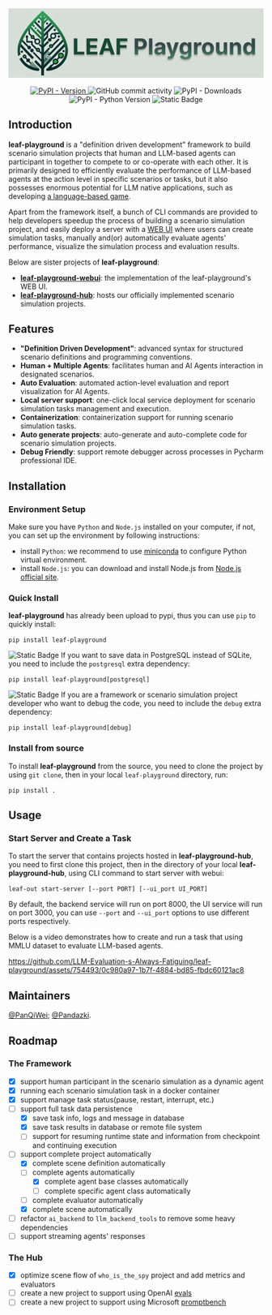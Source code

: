 <div align="center">
  <a href="https://github.com/microsoft/promptbench">
    <img alt="Logo" src="docs/leaf-playground-logo.png" width="800">
  </a>
  <p align="center">
      <a href="https://pypi.org/project/leaf-playground/">
          <img alt="PyPI - Version" src="https://img.shields.io/pypi/v/leaf-playground.svg">
      </a>
      <img alt="GitHub commit activity" src="https://img.shields.io/github/commit-activity/w/LLM-Evaluation-s-Always-Fatiguing/leaf-playground">
      <img alt="PyPI - Downloads" src="https://img.shields.io/pypi/dd/leaf-playground">
      <img alt="PyPI - Python Version" src="https://img.shields.io/pypi/pyversions/leaf-playground">
      <img alt="Static Badge" src="https://img.shields.io/badge/node.js-%E2%89%A518.19.0-brightgreen">
  </p>
</div>

## Introduction

**leaf-playground** is a "definition driven development" framework to build scenario simulation projects that human and LLM-based agents can participant in together to compete to or co-operate with each other. It is primarily designed to efficiently evaluate the performance of LLM-based agents at the action level in specific scenarios or tasks, but it also possesses enormous potential for LLM native applications, such as developing [a language-based game](https://github.com/LLM-Evaluation-s-Always-Fatiguing/leaf-playground-hub/tree/main/who_is_the_spy).

Apart from the framework itself, a bunch of CLI commands are provided to help developers speedup the process of building a scenario simulation project, and easily deploy a server with a [WEB UI](https://github.com/LLM-Evaluation-s-Always-Fatiguing/leaf-playground-webui) where users can create simulation tasks, manually and(or) automatically evaluate agents' performance, visualize the simulation process and evaluation results.

Below are sister projects of **leaf-playground**:
- [**leaf-playground-webui**](https://github.com/LLM-Evaluation-s-Always-Fatiguing/leaf-playground-webui): the implementation of the leaf-playground's WEB UI.
- [**leaf-playground-hub**](https://github.com/LLM-Evaluation-s-Always-Fatiguing/leaf-playground-hub): hosts our officially implemented scenario simulation projects.

## Features

- **"Definition Driven Development"**: advanced syntax for structured scenario definitions and programming conventions.
- **Human + Multiple Agents**: facilitates human and AI Agents interaction in designated scenarios.
- **Auto Evaluation**: automated action-level evaluation and report visualization for AI Agents.
- **Local server support**: one-click local service deployment for scenario simulation tasks management and execution.
- **Containerization**: containerization support for running scenario simulation tasks.
- **Auto generate projects**: auto-generate and auto-complete code for scenario simulation projects.
- **Debug Friendly**: support remote debugger across processes in Pycharm professional IDE.

## Installation

### Environment Setup

Make sure you have `Python` and `Node.js` installed on your computer, if not, you can set up the environment by following instructions:
- install `Python`: we recommend to use [miniconda](https://docs.conda.io/projects/miniconda/en/latest/miniconda-install.html) to configure Python virtual environment.
- install `Node.js`: you can download and install Node.js from [Node.js official site](https://nodejs.org/en).

### Quick Install
**leaf-playground** has already been upload to pypi, thus you can use `pip` to quickly install:
```shell
pip install leaf-playground
```

![Static Badge](https://img.shields.io/badge/introduced%20in-0.5.0-brightgreen?style=plastic) If you want to save data in PostgreSQL instead of SQLite, you need to include the `postgresql` extra dependency:

```shell
pip install leaf-playground[postgresql]
```

![Static Badge](https://img.shields.io/badge/introduced%20in-0.5.0-brightgreen?style=plastic) If you are a framework or scenario simulation project developer who want to debug the code, you need to include the `debug` extra dependency:

```shell
pip install leaf-playground[debug]
```

### Install from source
To install **leaf-playground** from the source, you need to clone the project by using `git clone`, then in your local `leaf-playground` directory, run:
```shell
pip install .
```

## Usage

### Start Server and Create a Task

To start the server that contains projects hosted in **leaf-playground-hub**, you need to first clone this project, then in the directory of your local **leaf-playground-hub**, using CLI command to start server with webui:
```shell
leaf-out start-server [--port PORT] [--ui_port UI_PORT]
```

By default, the backend service will run on port 8000, the UI service will run on port 3000, you can use `--port` and `--ui_port` options to use different ports respectively.

Below is a video demonstrates how to create and run a task that using MMLU dataset to evaluate LLM-based agents.

https://github.com/LLM-Evaluation-s-Always-Fatiguing/leaf-playground/assets/754493/0c980a97-1b7f-4884-bd85-fbdc60121ac8

## Maintainers

[@PanQiWei](https://github.com/panqiwei); [@Pandazki](https://github.com/pandazki).

## Roadmap

### The Framework

- [x] support human participant in the scenario simulation as a dynamic agent
- [x] running each scenario simulation task in a docker container
- [x] support manage task status(pause, restart, interrupt, etc.)
- [ ] support full task data persistence
  - [x] save task info, logs and message in database
  - [x] save task results in database or remote file system
  - [ ] support for resuming runtime state and information from checkpoint and continuing execution
- [ ] support complete project automatically
  - [x] complete scene definition automatically
  - [ ] complete agents automatically
    - [x] complete agent base classes automatically
    - [ ] complete specific agent class automatically
  - [ ] complete evaluator automatically
  - [x] complete scene automatically
- [ ] refactor `ai_backend` to `llm_backend_tools` to remove some heavy dependencies
- [ ] support streaming agents' responses

### The Hub

- [x] optimize scene flow of `who_is_the_spy` project and add metrics and evaluators
- [ ] create a new project to support using OpenAI [evals](https://github.com/openai/evals)
- [ ] create a new project to support using Microsoft [promptbench](https://github.com/microsoft/promptbench)
